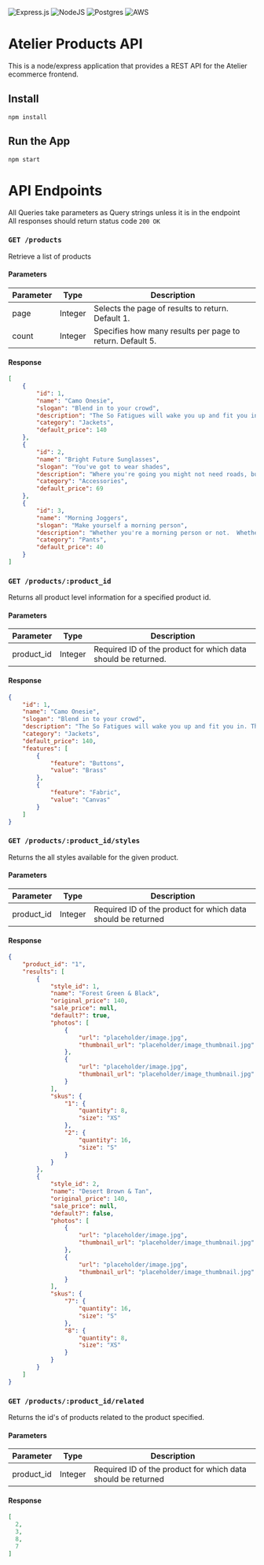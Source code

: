 ![Express.js](https://img.shields.io/badge/express.js-%23404d59.svg?style=for-the-badge&logo=express&logoColor=%2361DAFB) ![NodeJS](https://img.shields.io/badge/node.js-6DA55F?style=for-the-badge&logo=node.js&logoColor=white) ![Postgres](https://img.shields.io/badge/postgres-%23316192.svg?style=for-the-badge&logo=postgresql&logoColor=white) ![AWS](https://img.shields.io/badge/AWS-%23FF9900.svg?style=for-the-badge&logo=amazon-aws&logoColor=white)

# Atelier Products API

This is a node/express application that provides a REST API for the Atelier ecommerce frontend.

## Install

```
npm install
```

## Run the App

```
npm start
```

# API Endpoints

All Queries take parameters as Query strings unless it is in the endpoint\
All responses should return status code `200 OK`

### `GET /products`
Retrieve a list of products

#### Parameters
| Parameter | Type    | Description                                               |
|-----------|---------|-----------------------------------------------------------|
| page      | Integer | Selects the page of results to return. Default 1.         |
| count     | Integer | Specifies how many results per page to return. Default 5.|

#### Response
```json
[
    {
        "id": 1,
        "name": "Camo Onesie",
        "slogan": "Blend in to your crowd",
        "description": "The So Fatigues will wake you up and fit you in. This high energy camo will have you blending in to even the wildest surroundings.",
        "category": "Jackets",
        "default_price": 140
    },
    {
        "id": 2,
        "name": "Bright Future Sunglasses",
        "slogan": "You've got to wear shades",
        "description": "Where you're going you might not need roads, but you definitely need some shades. Give those baby blues a rest and let the future shine bright on these timeless lenses.",
        "category": "Accessories",
        "default_price": 69
    },
    {
        "id": 3,
        "name": "Morning Joggers",
        "slogan": "Make yourself a morning person",
        "description": "Whether you're a morning person or not.  Whether you're gym bound or not.  Everyone looks good in joggers.",
        "category": "Pants",
        "default_price": 40
    }
]
```

### `GET /products/:product_id`
Returns all product level information for a specified product id.

#### Parameters
| Parameter  | Type    | Description                                       |
|------------|---------|---------------------------------------------------|
| product_id | Integer | Required ID of the product for which data should be returned. |

#### Response
```json
{
    "id": 1,
    "name": "Camo Onesie",
    "slogan": "Blend in to your crowd",
    "description": "The So Fatigues will wake you up and fit you in. This high energy camo will have you blending in to even the wildest surroundings.",
    "category": "Jackets",
    "default_price": 140,
    "features": [
        {
            "feature": "Buttons",
            "value": "Brass"
        },
        {
            "feature": "Fabric",
            "value": "Canvas"
        }
    ]
}
```

### `GET /products/:product_id/styles`
Returns the all styles available for the given product.

#### Parameters
| Parameter  | Type    | Description                                       |
|------------|---------|---------------------------------------------------|
| product_id | Integer | Required ID of the product for which data should be returned |

#### Response
```json
{
    "product_id": "1",
    "results": [
        {
            "style_id": 1,
            "name": "Forest Green & Black",
            "original_price": 140,
            "sale_price": null,
            "default?": true,
            "photos": [
                {
                    "url": "placeholder/image.jpg",
                    "thumbnail_url": "placeholder/image_thumbnail.jpg"
                },
                {
                    "url": "placeholder/image.jpg",
                    "thumbnail_url": "placeholder/image_thumbnail.jpg"
                }
            ],
            "skus": {
                "1": {
                    "quantity": 8,
                    "size": "XS"
                },
                "2": {
                    "quantity": 16,
                    "size": "S"
                }
            }
        },
        {
            "style_id": 2,
            "name": "Desert Brown & Tan",
            "original_price": 140,
            "sale_price": null,
            "default?": false,
            "photos": [
                {
                    "url": "placeholder/image.jpg",
                    "thumbnail_url": "placeholder/image_thumbnail.jpg"
                },
                {
                    "url": "placeholder/image.jpg",
                    "thumbnail_url": "placeholder/image_thumbnail.jpg"
                }
            ],
            "skus": {
                "7": {
                    "quantity": 16,
                    "size": "S"
                },
                "8": {
                    "quantity": 8,
                    "size": "XS"
                }
            }
        }
    ]
}
```

### `GET /products/:product_id/related`
Returns the id's of products related to the product specified.

#### Parameters
| Parameter  | Type    | Description                                       |
|------------|---------|---------------------------------------------------|
| product_id | Integer | Required ID of the product for which data should be returned |

#### Response
```json
[
  2,
  3,
  8,
  7
]
```
